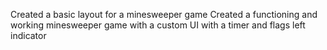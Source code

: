 Created a basic layout for a minesweeper game 
Created a functioning and working minesweeper game with a custom UI with a timer and flags left indicator
